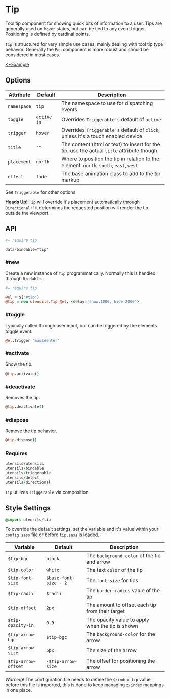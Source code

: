 # Tip
Tool tip component for showing quick bits of information to a user. Tips
are generally used on `hover` states, but can be tied to any event
trigger. Positioning is defined by cardinal points.

`Tip` is structured for very simple use cases, mainly dealing with tool
tip type behavior. Generally the `Pop` component is more robust and
should be considered in most cases.

[<~Example](markup/tip.html.haml)


## Options

Attribute   | Default     | Description
----------- | ----------- | -------------------------------------------
`namespace` | `tip`       | The namespace to use for dispatching events
`toggle`    | `active in` | Overrides `Triggerable's` default of `active`
`trigger`   | `hover`     | Overrides `Triggerable's` default of `click`, unless it's a touch enabled device
`title`     | `""`        | The content (html or text) to insert for the tip, use the actual `title` attribute though
`placement` | `north`     | Where to position the tip in relation to the element: `north`, `south`, `east`, `west`
`effect`    | `fade`      | The base animation class to add to the tip markup

See `Triggerable` for other options


**Heads Up!** `Tip` will override it's placement automatically through
`Directional` if it determines the requested position will render the
tip outside the viewport.


## API
```coffee
#= require tip
```

```haml
data-bindable="tip"
```

### #new
Create a new instance of `Tip` programmatically. Normally this is
handled through `Bindable`.

```coffee
#= require tip

@el = $('#tip')
@tip = new utensils.Tip @el, {delay:'show:1000, hide:2000'}
```

### #toggle
Typically called through user input, but can be triggered by the
elements toggle event.

```coffee
@el.trigger 'mouseenter'
```

### #activate
Show the tip.

```coffee
@tip.activate()
```

### #deactivate
Removes the tip.

```coffee
@tip.deactivate()
```

### #dispose
Remove the tip behavior.

```coffee
@tip.dispose()
```

### Requires
```coffee
utensils/utensils
utensils/bindable
utensils/triggerable
utensils/detect
utensils/directional
```

`Tip` utilizes `Triggerable` via composition.


## Style Settings
```sass
@import utensils/tip
```

To override the default settings, set the variable and it's value
within your `config.sass` file or before `tip.sass` is loaded.

Variable            | Default               | Description
-----------------   | ----------            | -------------------------------------------
`$tip-bgc`          | `black`               | The `background-color` of the tip and arrow
`$tip-color`        | `white`               | The text `color` of the tip
`$tip-font-size`    | `$base-font-size - 2` | The `font-size` for tips
`$tip-radii`        | `$radii`              | The `border-radius` value of the tip
`$tip-offset`       | `2px`                 | The amount to offset each tip from their target
`$tip-opacity-in`   | `0.9`                 | The opacity value to apply when the tip is shown
`$tip-arrow-bgc`    | `$tip-bgc`            | The `background-color` for the arrow
`$tip-arrow-size`   | `5px`                 | The size of the arrow
`$tip-arrow-offset` | `-$tip-arrow-size`    | The offset for positioning the arrow

_Warning!_ The configuration file needs to define the `$zindex-tip`
value before this file is imported, this is done to keep managing
`z-index` mappings in one place.

